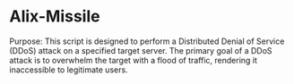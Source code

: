 # Alix-Missile
Purpose: This script is designed to perform a Distributed Denial of Service (DDoS) attack on a specified target server. The primary goal of a DDoS attack is to overwhelm the target with a flood of traffic, rendering it inaccessible to legitimate users.
